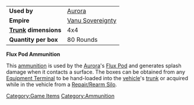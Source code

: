 |                                             |                                                    |
| ------------------------------------------- | -------------------------------------------------- |
| **Used by**                                 | [Aurora](Aurora.md)                     |
| **Empire**                                  | [Vanu Sovereignty](Vanu_Sovereignty.md) |
| **[Trunk](Trunk.md) dimensions** | 4x4                                                |
| **Quantity per box**                        | 80 Rounds                                          |

**Flux Pod Ammunition**

This [ammunition](ammunition.md) is used by the
[Aurora](Aurora.md)'s [Flux Pod](Flux_Pod.md) and
generates splash damage when it contacts a surface. The boxes can be
obtained from any [Equipment Terminal](Equipment_Terminal.md) to
be hand-loaded into the [vehicle](vehicle.md)'s
[trunk](trunk.md) or acquired while in the vehicle from a
[Repair/Rearm Silo](Repair/Rearm_Silo.md).

[Category:Game Items](Category:Game_Items.md)
[Category:Ammunition](Category:Ammunition.md)
